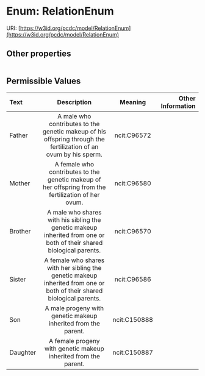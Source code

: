 
# Enum: RelationEnum




URI: [https://w3id.org/pcdc/model/RelationEnum](https://w3id.org/pcdc/model/RelationEnum)


## Other properties

|  |  |  |
| --- | --- | --- |

## Permissible Values

| Text | Description | Meaning | Other Information |
| :--- | :---: | :---: | ---: |
| Father | A male who contributes to the genetic makeup of his offspring through the fertilization of an ovum by his sperm. | ncit:C96572 |  |
| Mother | A female who contributes to the genetic makeup of her offspring from the fertilization of her ovum. | ncit:C96580 |  |
| Brother | A male who shares with his sibling the genetic makeup inherited from one or both of their shared biological parents. | ncit:C96570 |  |
| Sister | A female who shares with her sibling the genetic makeup inherited from one or both of their shared biological parents. | ncit:C96586 |  |
| Son | A male progeny with genetic makeup inherited from the parent. | ncit:C150888 |  |
| Daughter | A female progeny with genetic makeup inherited from the parent. | ncit:C150887 |  |

